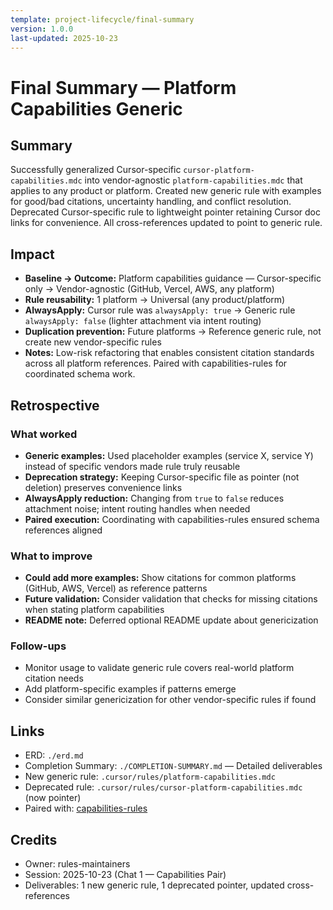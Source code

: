 ```yaml
---
template: project-lifecycle/final-summary
version: 1.0.0
last-updated: 2025-10-23
---
```


# Final Summary — Platform Capabilities Generic

## Summary

Successfully generalized Cursor-specific `cursor-platform-capabilities.mdc` into vendor-agnostic `platform-capabilities.mdc` that applies to any product or platform. Created new generic rule with examples for good/bad citations, uncertainty handling, and conflict resolution. Deprecated Cursor-specific rule to lightweight pointer retaining Cursor doc links for convenience. All cross-references updated to point to generic rule.

## Impact

- **Baseline → Outcome:** Platform capabilities guidance — Cursor-specific only → Vendor-agnostic (GitHub, Vercel, AWS, any platform)
- **Rule reusability:** 1 platform → Universal (any product/platform)
- **AlwaysApply:** Cursor rule was `alwaysApply: true` → Generic rule `alwaysApply: false` (lighter attachment via intent routing)
- **Duplication prevention:** Future platforms → Reference generic rule, not create new vendor-specific rules
- **Notes:** Low-risk refactoring that enables consistent citation standards across all platform references. Paired with capabilities-rules for coordinated schema work.

## Retrospective

### What worked

- **Generic examples:** Used placeholder examples (service X, service Y) instead of specific vendors made rule truly reusable
- **Deprecation strategy:** Keeping Cursor-specific file as pointer (not deletion) preserves convenience links
- **AlwaysApply reduction:** Changing from `true` to `false` reduces attachment noise; intent routing handles when needed
- **Paired execution:** Coordinating with capabilities-rules ensured schema references aligned

### What to improve

- **Could add more examples:** Show citations for common platforms (GitHub, AWS, Vercel) as reference patterns
- **Future validation:** Consider validation that checks for missing citations when stating platform capabilities
- **README note:** Deferred optional README update about genericization

### Follow-ups

- Monitor usage to validate generic rule covers real-world platform citation needs
- Add platform-specific examples if patterns emerge
- Consider similar genericization for other vendor-specific rules if found

## Links

- ERD: `./erd.md`
- Completion Summary: `./COMPLETION-SUMMARY.md` — Detailed deliverables
- New generic rule: `.cursor/rules/platform-capabilities.mdc`
- Deprecated rule: `.cursor/rules/cursor-platform-capabilities.mdc` (now pointer)
- Paired with: [capabilities-rules](../capabilities-rules/final-summary.md)

## Credits

- Owner: rules-maintainers
- Session: 2025-10-23 (Chat 1 — Capabilities Pair)
- Deliverables: 1 new generic rule, 1 deprecated pointer, updated cross-references

